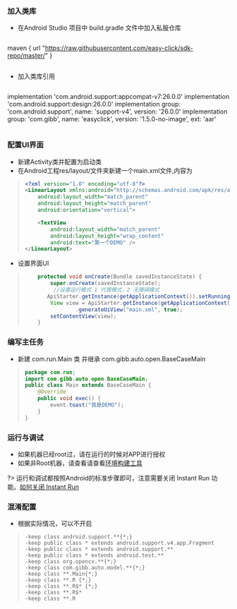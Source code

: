 ### 加入类库
- 在Android Studio 项目中 build.gradle 文件中加入私服仓库
> ```gradle
maven {
    url "https://raw.githubusercontent.com/easy-click/sdk-repo/master/"
}
> ```

- 加入类库引用
> ```gradle
implementation 'com.android.support:appcompat-v7:26.0.0'
implementation 'com.android.support:design:26.0.0'
implementation group: 'com.android.support', name: 'support-v4', version: '26.0.0'
implementation group: 'com.gibb', name: 'easyclick', version: '1.5.0-no-image', ext: 'aar'
> ```


 
### 配置UI界面

- 新建Activity类并配置为启动类
- 在Android工程res/layout/文件夹新建一个main.xml文件,内容为

> ```xml
> <?xml version="1.0" encoding="utf-8"?>
> <LinearLayout xmlns:android="http://schemas.android.com/apk/res/android"
>     android:layout_width="match_parent"
>     android:layout_height="match_parent"
>     android:orientation="vertical">
> 
>     <TextView
>         android:layout_width="match_parent"
>         android:layout_height="wrap_content"
>         android:text="第一个DEMO" />
> </LinearLayout>
> ```

- 设置界面UI

> ```java
>     protected void onCreate(Bundle savedInstanceState) {
>         super.onCreate(savedInstanceState);
>          //设置运行模式 1 代理模式，2 无障碍模式
>        ApiStarter.getInstance(getApplicationContext()).setRunningMode(2);
>         View view = ApiStarter.getInstance(getApplicationContext())
>                 .generateUiView("main.xml", true);
>         setContentView(view);
>     }
> 
> ```



### 编写主任务

- 新建 com.run.Main 类 并继承 com.gibb.auto.open.BaseCaseMain

> ```java
> package com.run;
> import com.gibb.auto.open.BaseCaseMain;
> public class Main extends BaseCaseMain {
>     @Override
>     public void exec() {
>         event.toast("我是DEMO");
>     }
> }
> ```


### 运行与调试

- 如果机器已经root过，请在运行的时候对APP进行授权
- 如果非Root机器，请查看请查看[环境构建工具](zh-cn/dev-tools)

?> 运行和调试都按照Android的标准步骤即可，注意需要关闭 Instant Run 功能。[如何关闭 Instant Run](https://blog.csdn.net/yu544324974/article/details/52472641)



### 混淆配置
- 根据实际情况，可以不开启



> ```proguard
> -keep class android.support.**{*;}
> -keep public class * extends android.support.v4.app.Fragment
> -keep public class * extends android.support.**
> -keep public class * extends android.test.**
> -keep class org.opencv.**{*;}
> -keep class com.gibb.auto.model.**{*;}
> -keep class **.Main{*;}
> -keep class **.R {*;}
> -keep class **.R$* {*;}
> -keep class **.R$*
> -keep class **.R
> ```













